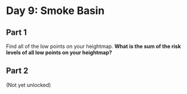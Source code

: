 # Day 9: Smoke Basin

## Part 1

Find all of the low points on your heightmap. **What is the sum of the risk levels of all low points on your heightmap?**

## Part 2

(Not yet unlocked)

<day9-Viewer />
